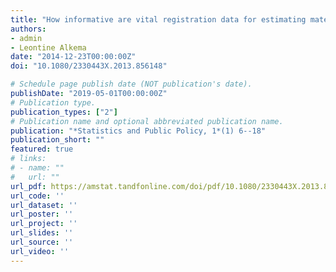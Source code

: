 ```yaml
---
title: "How informative are vital registration data for estimating maternal mortality? A bayesian analysis of WHO adjustment data and parameters"
authors:
- admin
- Leontine Alkema
date: "2014-12-23T00:00:00Z"
doi: "10.1080/2330443X.2013.856148"

# Schedule page publish date (NOT publication's date).
publishDate: "2019-05-01T00:00:00Z"
# Publication type.
publication_types: ["2"]
# Publication name and optional abbreviated publication name.
publication: "*Statistics and Public Policy, 1*(1) 6--18"
publication_short: ""
featured: true
# links:
# - name: ""
#   url: ""
url_pdf: https://amstat.tandfonline.com/doi/pdf/10.1080/2330443X.2013.856148?needAccess=true
url_code: ''
url_dataset: ''
url_poster: ''
url_project: ''
url_slides: ''
url_source: ''
url_video: ''
---
```

